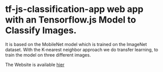 # tf-js-classification-app web app with an Tensorflow.js Model to Classify Images.
It is based on the MobileNet model which is trained on the ImageNet dataset. 
With the K-nearest neighbor approach we do transfer learning, to train the model on three different images.


The Website is available [hier](https://pizajolo.github.io/tf-js-classification-app/)
